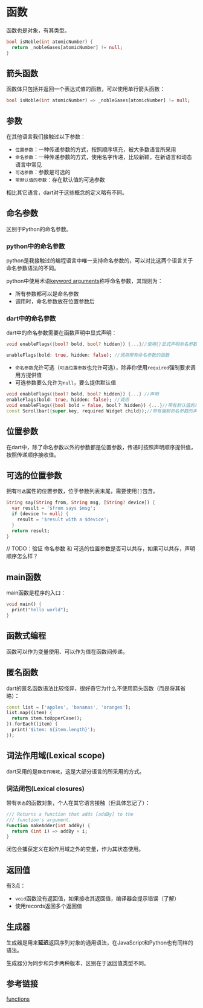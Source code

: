 # 函数

函数也是对象，有其类型。

```dart
bool isNoble(int atomicNumber) {
  return _nobleGases[atomicNumber] != null;
}
```
## 箭头函数

函数体只包括并返回一个表达式值的函数，可以使用单行箭头函数：

```dart
bool isNoble(int atomicNumber) => _nobleGases[atomicNumber] != null;
```

## 参数

在其他语言我们接触过以下参数：

- `位置参数`：一种传递参数的方式，按照顺序填充，被大多数语言所采用
- `命名参数`：一种传递参数的方式，使用名字传递，比较新颖，在新语言和动态语言中常见
- `可选参数`：参数是可选的
- `带默认值的参数`：存在默认值的可选参数

相比其它语言，dart对于这些概念的定义略有不同。
## 命名参数

区别于Python的命名参数。
### python中的命名参数

python是我接触过的编程语言中唯一支持命名参数的，可以对比这两个语言关于命名参数语法的不同。

python中使用术语[keyword arguments](https://docs.python.org/3.11/tutorial/controlflow.html#keyword-arguments)称呼命名参数，其规则为：

- 所有参数都可以是命名参数
- 调用时，命名参数放在位置参数后

### dart中的命名参数

dart中的命名参数需要在函数声明中显式声明：

```dart
void enableFlags({bool? bold, bool? hidden}) {...}//使用{}显式声明命名参数

enableFlags(bold: true, hidden: false); //调用带有命名参数的函数
```

- `命名参数`允许可选（`可选位置参数`也允许可选），除非你使用`required`强制要求调用方提供值
- 可选参数要么允许为`null`，要么提供默认值

```dart
void enableFlags({bool? bold, bool? hidden}) {...} //声明
enableFlags(bold: true, hidden: false); //调用
void enableFlags({bool bold = false, bool？ hidden}) {...}//带有默认值的声明
const Scrollbar({super.key, required Widget child});//带有强制命名参数的声明
```

## 位置参数

在dart中，除了命名参数以外的参数都是位置参数，传递时按照声明顺序提供值，按照传递顺序接收值。
## 可选的位置参数

拥有`可选`属性的位置参数，位于参数列表末尾，需要使用`[]`包含。

```dart
String say(String from, String msg, [String? device]) {
  var result = '$from says $msg';
  if (device != null) {
    result = '$result with a $device';
  }
  return result;
}
```

// TODO：验证 命名参数 和 可选的位置参数是否可以共存，如果可以共存，声明顺序怎么样？

## main函数

main函数是程序的入口：

```dart
void main() {
  print("hello world");
}
```

## 函数式编程

函数可以作为变量使用、可以作为值在函数间传递。
## 匿名函数

dart的匿名函数语法比较怪异，很好奇它为什么不使用箭头函数（而是将其省略）：

```dart
const list = ['apples', 'bananas', 'oranges'];
list.map((item) {
  return item.toUpperCase();
}).forEach((item) {
  print('$item: ${item.length}');
});
```

## 词法作用域(Lexical scope)

dart采用的是`静态作用域`，这是大部分语言的所采用的方式。

### 词法闭包(Lexical closures)

带有`状态`的函数对象，个人在其它语言接触（但具体忘记了）：

```dart
/// Returns a function that adds [addBy] to the
/// function's argument.
Function makeAdder(int addBy) {
  return (int i) => addBy + i;
}
```

闭包会捕获定义在起作用域之外的变量，作为其状态使用。

## 返回值

有3点：

- `void`函数没有返回值，如果接收其返回值，编译器会提示错误（了解）
- 使用records返回多个返回值

## 生成器

生成器是用来**延迟**返回序列对象的通用语法，在JavaScript和Python也有同样的语法。

生成器分为同步和异步两种版本，区别在于返回值类型不同。

## 参考链接

[functions](https://dart.dev/language/functions)